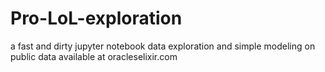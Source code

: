 # Pro-LoL-exploration
a fast and dirty jupyter notebook data exploration and simple modeling on public data available at oracleselixir.com
